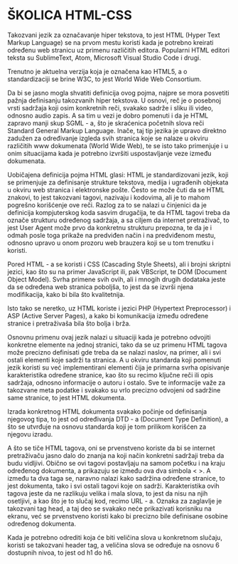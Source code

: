 # ŠKOLICA HTML-CSS
 


Takozvani jezik za označavanje hiper tekstova, to jest HTML (Hyper Text Markup Language) se na prvom mestu koristi kada je potrebno kreirati određenu web stranicu uz primenu različitih editora. Popularni HTML editori teksta su SublimeText, Atom, Microsoft Visual Studio Code i drugi.

Trenutno je aktuelna verzija koja je označena kao HTML5, a o standardizaciji se brine W3C, to jest World Wide Web Consortium.

Da bi se jasno mogla shvatiti definicija ovog pojma, najpre se mora posvetiti pažnja definisanju takozvanih hiper tekstova. U osnovi, reč je o posebnoj vrsti sadržaja koji osim konkretnih reči, svakako sadrže i sliku ili video, odnosno audio zapis. A sa tim u vezi je dobro pomenuti i da je HTML zapravo manji skup SGML - a, što je skraćenica početnih slova reči Standard General Markup Language. Inače, taj tip jezika je upravo direktno zadužen za određivanje izgleda svih stranica koje se nalaze u okviru različitih www dokumenata (World Wide Web), te se isto tako primenjuje i u onim situacijama kada je potrebno izvršiti uspostavljanje veze između dokumenata.

Uobičajena definicija pojma HTML glasi: HTML je standardizovani jezik, koji se primenjuje za definisanje strukture tekstova, medija i ugrađenih objekata u okviru web stranica i elektronske pošte. Često se može čuti da se HTML znakovi, to jest takozvani tagovi, nazivaju i kodovima, ali je to mahom pogrešno korišćenje ove reči. Razlog za to se nalazi u činjenici da je definicija kompjuterskog koda sasvim drugačija, te da HTML tagovi treba da označe strukturu određenog sadržaja, a sa ciljem da internet pretraživač, to jest User Agent može prvo da konkretnu strukturu prepozna, te da je i odmah posle toga prikaže na predviđen način i na predviđenom mestu, odnosno upravo u onom prozoru web brauzera koji se u tom trenutku i koristi.

Pored HTML - a se koristi i CSS (Cascading Style Sheets), ali i brojni skriptni jezici, kao što su na primer JavaScript ili, pak VBScript, te DOM (Document Object Model). Svrha primene svih ovih, ali i mnogih drugih dodataka jeste da se određena web stranica poboljša, to jest da se izvrši njena modifikacija, kako bi bila što kvalitetnija.

Isto tako se neretko, uz HTML koriste i jezici PHP (Hypertext Preprocessor) i ASP (Active Server Pages), a kako bi komunikacija između određene stranice i pretraživaša bila što bolja i brža.

Osnovnu primenu ovaj jezik nalazi u situaciji kada je potrebno odvojiti konkretne elemente na jednoj stranici, tako da se uz primenu HTML tagova može precizno definisati gde treba da se nalazi naslov, na primer, ali i svi ostali elementi koje sadrži ta stranica. A u okviru standarda koji pomenuti jezik koristi su već implementirani elementi čija je primarna svrha opisivanje karakteristika određene stranice, kao što su recimo ključne reči ili opis sadržaja, odnosno informacije o autoru i ostalo. Sve te informacije važe za takozvane meta podatke i svakako su vrlo precizno odvojeni od sadržine same stranice, to jest HTML dokumenta.

Izrada konkretnog HTML dokumenta svakako počinje od definisanja njegovog tipa, to jest od određivanja DTD - a (Document Type Definition), a što se utvrđuje na osnovu standarda koji je tom prilikom korišćen za njegovu izradu.

A što se tiče HTML tagova, oni se prvenstveno koriste da bi se internet pretraživaču jasno dalo do znanja na koji način konkretni sadržaji treba da budu vidljivi. Obično se ovi tagovi postavljaju na samom početku i na kraju određenog dokumenta, a prikazuju se između ova dva simbola < >. A između ta dva taga se, naravno nalazi kako sadržina određene stranice, to jest dokumenta, tako i svi ostali tagovi koje on sadrži. Karakteristika ovih tagova jeste da ne razlikuju velika i mala slova, to jest da nisu na njih osetljivi, a kao što je to slučaj kod, recimo URL - a. Oznaka za zaglavlje je takozvani tag head, a taj deo se svakako neće prikazivati korisniku na ekranu, već se prvenstveno koristi kako bi precizno bile definisane osobine određenog dokumenta.

Kada je potrebno odrediti koja će biti veličina slova u konkretnom slučaju, koristi se takozvani header tag, a veličina slova se određuje na osnovu 6 dostupnih nivoa, to jest od h1 do h6.
